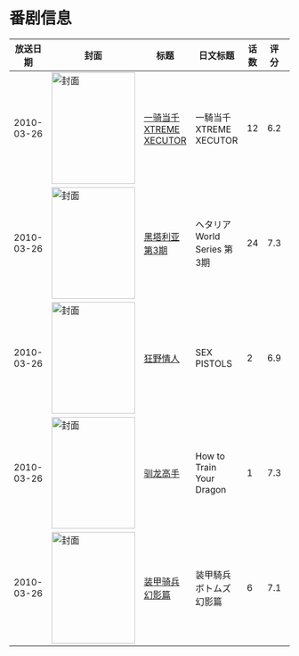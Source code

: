 # 番剧信息

|放送日期|封面|标题|日文标题|话数|评分|评分人数|
|---|---|---|---|---|---|---|
|2010-03-26|<img src="//lain.bgm.tv/pic/cover/c/a7/32/4281_0NRUZ.jpg" alt="封面" style="width:150px;height:200px;object-fit:cover;">|[一骑当千 XTREME XECUTOR](https://bangumi.tv/subject/4281)|一騎当千 XTREME XECUTOR|12|6.2|428人评分|
|2010-03-26|<img src="//lain.bgm.tv/pic/cover/c/72/30/4450_7t777.jpg" alt="封面" style="width:150px;height:200px;object-fit:cover;">|[黑塔利亚 第3期](https://bangumi.tv/subject/4450)|ヘタリア World Series 第3期|24|7.3|1381人评分|
|2010-03-26|<img src="//lain.bgm.tv/pic/cover/c/94/5e/4873_JuLPo.jpg" alt="封面" style="width:150px;height:200px;object-fit:cover;">|[狂野情人](https://bangumi.tv/subject/4873)|SEX PISTOLS|2|6.9|317人评分|
|2010-03-26|<img src="//lain.bgm.tv/pic/cover/c/34/76/35959_FtpHa.jpg" alt="封面" style="width:150px;height:200px;object-fit:cover;">|[驯龙高手](https://bangumi.tv/subject/13295)|How to Train Your Dragon|1|7.3|2440人评分|
|2010-03-26|<img src="//lain.bgm.tv/pic/cover/c/a7/e3/41734_i3Ofs.jpg" alt="封面" style="width:150px;height:200px;object-fit:cover;">|[装甲骑兵 幻影篇](https://bangumi.tv/subject/41734)|装甲騎兵ボトムズ 幻影篇|6|7.1|130人评分|
